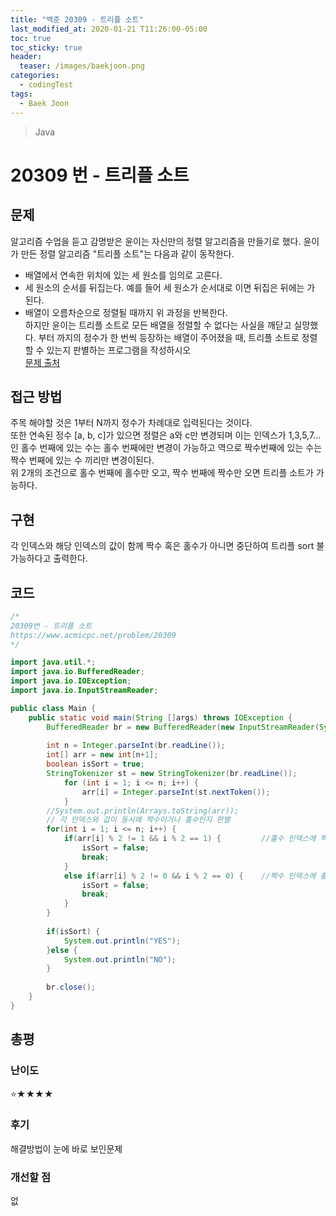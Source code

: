 ```yaml
---
title: "백준 20309 - 트리플 소트"
last_modified_at: 2020-01-21 T11:26:00-05:00
toc: true
toc_sticky: true
header:
  teaser: /images/baekjoon.png
categories: 
  - codingTest
tags:
  - Baek Joon
---
```


> Java

20309 번 - 트리플 소트
=============
 
## 문제
알고리즘 수업을 듣고 감명받은 윤이는 자신만의 정렬 알고리즘을 만들기로 했다. 윤이가 만든 정렬 알고리즘 "트리플 소트"는 다음과 같이 동작한다.  
* 배열에서 연속한 위치에 있는 세 원소를 임의로 고른다.  
* 세 원소의 순서를 뒤집는다. 예를 들어 세 원소가 순서대로 이면 뒤집은 뒤에는 가 된다.  
* 배열이 오름차순으로 정렬될 때까지 위 과정을 반복한다.  
하지만 윤이는 트리플 소트로 모든 배열을 정렬할 수 없다는 사실을 깨닫고 실망했다. 부터 까지의 정수가 한 번씩 등장하는 배열이 주어졌을 때, 트리플 소트로 정렬할 수 있는지 판별하는 프로그램을 작성하시오  
[문제 출처](https://www.acmicpc.net/problem/20309)

## 접근 방법
주목 해야할 것은 1부터 N까지 정수가 차례대로 입력된다는 것이다.  
또한 연속된 정수 [a, b, c]가 있으면 정렬은 a와 c만 변경되며 이는 인덱스가 1,3,5,7...인 홀수 번째에 있는 수는 홀수 번째에만 변경이 가능하고 역으로 짝수번째에 있는 수는 짝수 번째에 있는 수 끼리만 변경이된다.  
위 2개의 조건으로 홀수 번째에 홀수만 오고, 짝수 번째에 짝수만 오면 트리플 소트가 가능하다.  
## 구현
각 인덱스와 해당 인덱스의 값이 함께 짝수 혹은 홀수가 아니면 중단하여 트리플 sort 불가능하다고 출력한다.  
## 코드
```java
/*
20309번 - 트리플 소트
https://www.acmicpc.net/problem/20309
*/

import java.util.*;
import java.io.BufferedReader;
import java.io.IOException;
import java.io.InputStreamReader;

public class Main {
    public static void main(String []args) throws IOException {        
    	BufferedReader br = new BufferedReader(new InputStreamReader(System.in));
    	
    	int n = Integer.parseInt(br.readLine());
    	int[] arr = new int[n+1];
    	boolean isSort = true;
    	StringTokenizer st = new StringTokenizer(br.readLine());
    		for (int i = 1; i <= n; i++) {
    			arr[i] = Integer.parseInt(st.nextToken());
    		}
    	//System.out.println(Arrays.toString(arr));
		// 각 인덱스와 값이 동시에 짝수이거나 홀수인지 판별
    	for(int i = 1; i <= n; i++) {
    		if(arr[i] % 2 != 1 && i % 2 == 1) {			//홀수 인덱스에 짝수가 오면 종료한다.
    			isSort = false;
				break;
    		}
    		else if(arr[i] % 2 != 0 && i % 2 == 0) {	//짝수 인덱스에 홀수가 오면 종료한다. 
    			isSort = false;
				break;
    		}
    	}
    	
    	if(isSort) {
    		System.out.println("YES");
    	}else {
    		System.out.println("NO");
    	}
    	
    	br.close();
    }
}

```

## 총평
### 난이도
⭐★★★★
### 후기
해결방법이 눈에 바로 보인문제

### 개선할 점
없